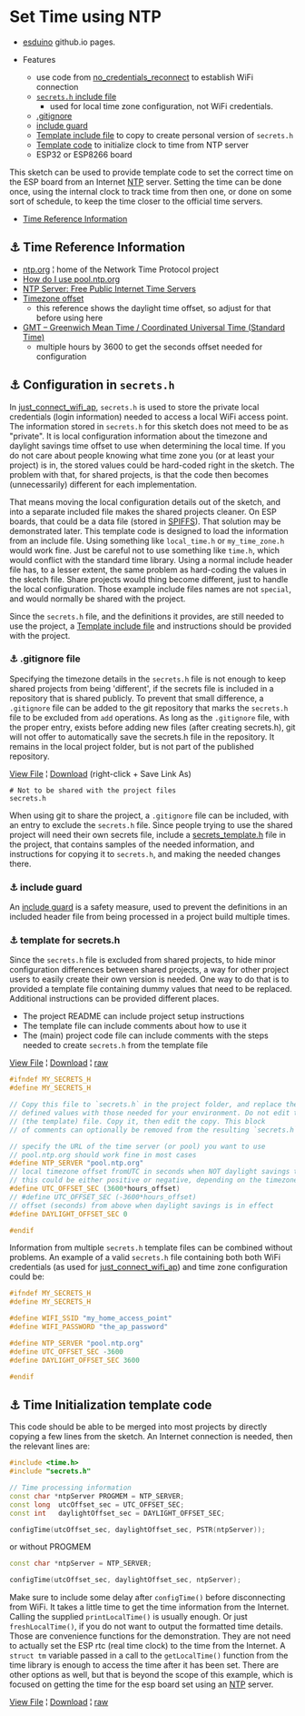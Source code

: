 # Set Time using NTP

* [esduino](https://mmerlin.github.io/esduino/) github.io pages.

* Features
  * use code from [no_credentials_reconnect](../no_credentials_reconnect/) to establish WiFi connection
  * [`secrets.h` include file](#link_secrets)
    * used for local time zone configuration, not WiFi credentials.
  * [.gitignore](#link_git_ignore)
  * [include guard](#link_include_guard)
  * [Template include file](#link_template_secrets) to copy to create personal version of `secrets.h`
  * [Template code](#link_template_code) to initialize clock to time from NTP server
  * ESP32 or ESP8266 board

This sketch can be used to provide template code to set the correct time on the ESP board from an Internet [NTP](https://en.wikipedia.org/wiki/Network_Time_Protocol) server. Setting the time can be done once, using the internal clock to track time from then one, or done on some sort of schedule, to keep the time closer to the official time servers.

* [Time Reference Information](#link_reference)

<!--
* [Link](#link_link)
## <a name="link_link">⚓</a> Link
-->

## <a name="link_reference">⚓</a> Time Reference Information

* [ntp.org](https://www.ntp.org) ¦ home of the Network Time Protocol project
* [How do I use pool.ntp.org](https://www.ntppool.org/en/use.html)
* [NTP Server: Free Public Internet Time Servers](https://timetoolsltd.com/information/public-ntp-server/)
* [Timezone offset](https://www.epochconverter.com/timezones)
  * this reference shows the daylight time offset, so adjust for that before using here
* [GMT – Greenwich Mean Time / Coordinated Universal Time (Standard Time)](https://www.timeanddate.com/time/zones/gmt)
  * multiple hours by 3600 to get the seconds offset needed for configuration

## <a name="link_secrets">⚓</a> Configuration in `secrets.h`

In [just_connect_wifi_ap](../just_connect_wifi_ap/), `secrets.h` is used to store the private local credentials (login information) needed to access a local WiFi access point. The information stored in `secrets.h` for this sketch does not meed to be as "private". It is local configuration information about the timezone and daylight savings time offset to use when determining the local time. If you do not care about people knowing what time zone you (or at least your project) is in, the stored values could be hard-coded right in the sketch. The problem with that, for shared projects, is that the code then becomes (unnecessarily) different for each implementation.

That means moving the local configuration details out of the sketch, and into a separate included file makes the shared projects cleaner. On ESP boards, that could be a data file (stored in [SPIFFS](https://docs.espressif.com/projects/esp-idf/en/latest/esp32/api-reference/storage/spiffs.html)). That solution may be demonstrated later. This template code is designed to load the information from an include file. Using something like `local_time.h` or `my_time_zone.h` would work fine. Just be careful not to use something like `time.h`, which would conflict with the standard time library. Using a normal include header file has, to a lesser extent, the same problem as hard-coding the values in the sketch file. Share projects would thing become different, just to handle the local configuration. Those example include files names are not `special`, and would normally be shared with the project.

Since the `secrets.h` file, and the definitions it provides, are still needed to use the project, a [Template include file](#link_template_secrets) and instructions should be provided with the project.

### <a name="link_git_ignore">⚓</a> .gitignore file

Specifying the timezone details in the `secrets.h` file is not enough to keep shared projects from being 'different', if the secrets file is included in a repository that is shared publicly. To prevent that small difference, a `.gitignore` file can be added to the git repository that marks the `secrets.h` file to be excluded from `add` operations. As long as the `.gitignore` file, with the proper entry, exists before adding new files (after creating secrets.h), git will not offer to automatically save the secrets.h file in the repository. It remains in the local project folder, but is not part of the published repository.

[View File](https://github.com/mMerlin/esduino/blob/main/set_time_using_ntp/.gitignore) ¦ [Download](https://raw.githubusercontent.com/mMerlin/esduino/main/set_time_using_ntp/.gitignore) (right-click + Save Link As)

```.gitignore
# Not to be shared with the project files
secrets.h
```

When using git to share the project, a `.gitignore` file can be included, with an entry to exclude the `secrets.h` file. Since people trying to use the shared project will need their own secrets file, include a [secrets_template.h](#link_template_secrets) file in the project, that contains samples of the needed information, and instructions for copying it to `secrets.h`, and making the needed changes there.

### <a name="link_include_guard">⚓</a> include guard

An [include guard](https://github.com/mMerlin/esduino/wiki/include-guard) is a safety measure, used to prevent the definitions in an included header file from being processed in a project build multiple times.

### <a name="link_template_secrets">⚓</a> template for secrets.h

Since the `secrets.h` file is excluded from shared projects, to hide minor configuration differences between shared projects, a way for other project users to easily create their own version is needed. One way to do that is to provided a template file containing dummy values that need to be replaced. Additional instructions can be provided different places.

* The project README can include project setup instructions
* The template file can include comments about how to use it
* The (main) project code file can include comments with the steps needed to create `secrets.h` from the template file

[View File](https://github.com/mMerlin/esduino/blob/main/set_time_using_ntp/template_secrets.h) ¦ [Download](template_secrets.h) ¦ [raw](https://raw.githubusercontent.com/mMerlin/esduino/main/set_time_using_ntp/template_secrets.h)

```c++
#ifndef MY_SECRETS_H
#define MY_SECRETS_H

// Copy this file to `secrets.h` in the project folder, and replace the dummy
// defined values with those needed for your environment. Do not edit this
// (the template) file. Copy it, then edit the copy. This block
// of comments can optionally be removed from the resulting `secrets.h` file.

// specify the URL of the time server (or pool) you want to use
// pool.ntp.org should work fine in most cases
#define NTP_SERVER "pool.ntp.org"
// local timezone offset fromUTC in seconds when NOT daylight savings time
// this could be either positive or negative, depending on the timezone
#define UTC_OFFSET_SEC (3600*hours_offset)
// #define UTC_OFFSET_SEC (-3600*hours_offset)
// offset (seconds) from above when daylight savings is in effect
#define DAYLIGHT_OFFSET_SEC 0

#endif
```

Information from multiple `secrets.h` template files can be combined without problems. An example of a valid `secrets.h` file containing both both WiFi credentials (as used for [just_connect_wifi_ap](../just_connect_wifi_ap/)) and time zone configuration could be:

```c++
#ifndef MY_SECRETS_H
#define MY_SECRETS_H

#define WIFI_SSID "my_home_access_point"
#define WIFI_PASSWORD "the_ap_password"

#define NTP_SERVER "pool.ntp.org"
#define UTC_OFFSET_SEC -3600
#define DAYLIGHT_OFFSET_SEC 3600

#endif
```

## <a name="link_template_code">⚓</a> Time Initialization template code

This code should be able to be merged into most projects by directly copying a few lines from the sketch. An Internet connection is needed, then the relevant lines are:

```c++
#include <time.h>
#include "secrets.h"

// Time processing information
const char *ntpServer PROGMEM = NTP_SERVER;
const long  utcOffset_sec = UTC_OFFSET_SEC;
const int   daylightOffset_sec = DAYLIGHT_OFFSET_SEC;

configTime(utcOffset_sec, daylightOffset_sec, PSTR(ntpServer));
```

or without PROGMEM

```c++
const char *ntpServer = NTP_SERVER;

configTime(utcOffset_sec, daylightOffset_sec, ntpServer);
```

Make sure to include some delay after `configTime()` before disconnecting from WiFi. It takes a little time to get the time information from the Internet. Calling the supplied `printLocalTime()` is usually enough. Or just `freshLocalTime()`, if you do not want to output the formatted time details. Those are convenience functions for the demonstration. They are not need to actually set the ESP rtc (real time clock) to the time from the Internet. A `struct tm` variable passed in a call to the `getLocalTime()` function from the time library is enough to access the time after it has been set. There are other options as well, but that is beyond the scope of this example, which is focused on getting the time for the esp board set using an [NTP](https://en.wikipedia.org/wiki/Network_Time_Protocol) server.

[View File](https://github.com/mMerlin/esduino/blob/main/set_time_using_ntp/set_time_using_ntp.ino) ¦ [Download](set_time_using_ntp.ino) ¦ [raw](https://raw.githubusercontent.com/mMerlin/esduino/main/set_time_using_ntp/set_time_using_ntp.ino)

